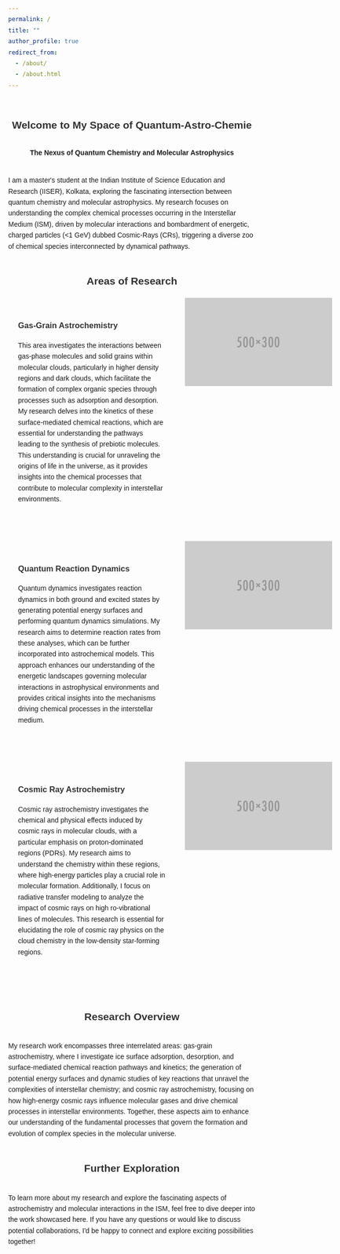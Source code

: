 ```yaml
---
permalink: /
title: ""
author_profile: true
redirect_from: 
  - /about/
  - /about.html
---
```


<style>
  body {
    font-family: Arial, sans-serif;
    margin: 0;
    padding: 20px;
    line-height: 1.6;
  }

  h1 {
    font-size: 1.5em; /* Smaller font size for the main heading */
    margin-top: 40px; /* Space above the heading */
    color: #333;
    text-align: center; /* Center the heading */
  }

  h2 {
    text-align: center; /* Center the subheading */
    color: #333;
  }

  h3 {
    color: #333;
  }

  .intro {
    font-size: 1em; /* Adjust font size for the first line */
    text-align: center; /* Center the first line */
    margin-bottom: 20px; /* Space below the first line */
  }

  .container {
    display: flex;
    flex-direction: column;
    align-items: center;
    max-width: 1200px;
    margin: auto;
  }

  .section {
    display: flex;
    align-items: flex-start;
    justify-content: space-between; /* Ensure space between text and image */
    margin-bottom: 40px;
    width: 100%; /* Use full width */
    flex-wrap: nowrap; /* Prevent wrapping */
  }

  .text {
    flex: 1;
    min-width: 300px;
    max-width: 600px;
    padding: 20px;
  }

  .image {
    width: 300px;
    height: auto;
    margin-left: 20px;
  }

  @media (max-width: 768px) {
    .section {
      flex-direction: column; /* Stack text and image on smaller screens */
      align-items: center;
    }

    .image {
      margin-left: 0;
      margin-top: 20px;
    }
  }
</style>

<div class="container">
  <h1>Welcome to My Space of Quantum-Astro-Chemie</h1>

  <p class="intro"><strong>The Nexus of Quantum Chemistry and Molecular Astrophysics</strong></p>

  <p>
    I am a master's student at the Indian Institute of Science Education and Research (IISER), Kolkata, exploring the fascinating intersection between quantum chemistry and molecular astrophysics. My research focuses on understanding the complex chemical processes occurring in the Interstellar Medium (ISM), driven by molecular interactions and bombardment of energetic, charged particles (<1 GeV) dubbed Cosmic-Rays (CRs), triggering a diverse zoo of chemical species interconnected by dynamical pathways.
  </p>

  <h2>Areas of Research</h2>

  <div class="section">
    <div class="text">
      <h3>Gas-Grain Astrochemistry</h3>
      <p>
        This area investigates the interactions between gas-phase molecules and solid grains within molecular clouds, particularly in higher density regions and dark clouds, which facilitate the formation of complex organic species through processes such as adsorption and desorption. My research delves into the kinetics of these surface-mediated chemical reactions, which are essential for understanding the pathways leading to the synthesis of prebiotic molecules. This understanding is crucial for unraveling the origins of life in the universe, as it provides insights into the chemical processes that contribute to molecular complexity in interstellar environments.
      </p>
    </div>
    <img src="/images/500x300.png" alt="Gas-Grain Astrochemistry" class="image" />
  </div>

  <div class="section">
    <div class="text">
      <h3>Quantum Reaction Dynamics</h3>
      <p>
        Quantum dynamics investigates reaction dynamics in both ground and excited states by generating potential energy surfaces and performing quantum dynamics simulations. My research aims to determine reaction rates from these analyses, which can be further incorporated into astrochemical models. This approach enhances our understanding of the energetic landscapes governing molecular interactions in astrophysical environments and provides critical insights into the mechanisms driving chemical processes in the interstellar medium.
      </p>
    </div>
    <img src="/images/500x300.png" alt="Quantum Dynamics" class="image" />
  </div>

  <div class="section">
    <div class="text">
      <h3>Cosmic Ray Astrochemistry</h3>
      <p>
        Cosmic ray astrochemistry investigates the chemical and physical effects induced by cosmic rays in molecular clouds, with a particular emphasis on proton-dominated regions (PDRs). My research aims to understand the chemistry within these regions, where high-energy particles play a crucial role in molecular formation. Additionally, I focus on radiative transfer modeling to analyze the impact of cosmic rays on high ro-vibrational lines of molecules. This research is essential for elucidating the role of cosmic ray physics on the cloud chemistry in the low-density star-forming regions.
      </p>
    </div>
    <img src="/images/500x300.png" alt="Cosmic Ray Astrochemistry" class="image" />
  </div>

  <h2>Research Overview</h2>
  <p>
    My research work encompasses three interrelated areas: gas-grain astrochemistry, where I investigate ice surface adsorption, desorption, and surface-mediated chemical reaction pathways and kinetics; the generation of potential energy surfaces and dynamic studies of key reactions that unravel the complexities of interstellar chemistry; and cosmic ray astrochemistry, focusing on how high-energy cosmic rays influence molecular gases and drive chemical processes in interstellar environments. Together, these aspects aim to enhance our understanding of the fundamental processes that govern the formation and evolution of complex species in the molecular universe.
  </p>

  <h2>Further Exploration</h2>
  <p>
    To learn more about my research and explore the fascinating aspects of astrochemistry and molecular interactions in the ISM, feel free to dive deeper into the work showcased here. If you have any questions or would like to discuss potential collaborations, I'd be happy to connect and explore exciting possibilities together!
  </p>
</div>


